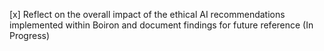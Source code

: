 [x] Reflect on the overall impact of the ethical AI recommendations implemented within Boiron and document findings for future reference (In Progress)